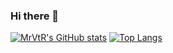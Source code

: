 ### Hi there 👋
[![MrVtR's GitHub stats](https://github-readme-stats.vercel.app/api?username=MrVtR&count_private=true&show_icons=true&theme=synthwave)](https://github.com/anuraghazra/github-readme-stats)
[![Top Langs](https://github-readme-stats.vercel.app/api/top-langs/?username=MrVtR&langs_count=8&layout=compact)](https://github.com/anuraghazra/github-readme-stats)


